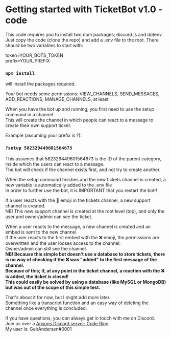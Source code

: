 # Getting started with TicketBot v1.0 - code

This code requires you to install two npm packages; discord.js and dotenv
Just copy the code (clone the repo) and add a .env file to the root.
There should be two variables to start with:

token=YOUR_BOTS_TOKEN  
prefix=YOUR_PREFIX

### `npm install`
will install the packages required.

Your bot needs some permissions:
VIEW_CHANNELS, SEND_MESSAGES, ADD_REACTIONS, MANAGE_CHANNELS, at least

When you have the bot up and running, you first need to use the setup command in a channel.  
This will create the channel in which people can react to a message to create their own support ticket.

Example (assuming your prefix is ?):
### `?setup 582329449601564673`
This assumes that 582329449601564673 is the ID of the parent category, inside which the users can react to a message.  
The bot will check if the channel exists first, and not try to create another.

When the setup command finishes and the new tickets channel is created, a new variable is automatically added to the .env file  
In order to further use the bot, it is IMPORTANT that you restart the bot!!

If a user reacts with the 📨 emoji in the tickets channel, a new support channel is created.  
NB! This new support channel is created at the root level (top), and only the user and owner/admin can see the ticket.

When a user reacts to the message, a new channel is created and an embed is sent to the new channel.  
If the user reacts to the first embed with the ❌ emoji, the permissions are overwritten and the user looses access to the channel.  
Owner/admin can still see the channel.  
**NB! Because this simple bot doesn't use a database to store tickets, there is no way of checking if the ❌ was "added" to the first message of the channel.  
Because of this; if, at any point in the ticket channel, a reaction with the ❌ is added, the ticket is closed!  
This could easily be solved by using a database (like MySQL or MongoDB) but was out of the scope of this simple test.**  


That's about it for now, but I might add more later.  
Something like a transcript function and an easy way of deleting the channel once everything is concluded.  

If you have questions, you can always get in touch with me on Discord.  
Join us over a [Ansons Discord server: Code Ring](https://discord.gg/7f3ZQRekHM)  
My user is: GeirAndersen#0001